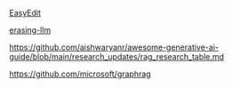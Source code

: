 
[EasyEdit](https://github.com/zjunlp/EasyEdit/)

[erasing-llm](https://github.com/rohitgandikota/erasing-llm)

https://github.com/aishwaryanr/awesome-generative-ai-guide/blob/main/research_updates/rag_research_table.md

https://github.com/microsoft/graphrag

